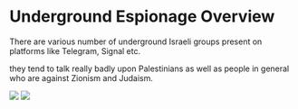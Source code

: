 # Underground Espionage Overview

There are various number of underground Israeli groups present on platforms like Telegram, Signal etc.

they tend to talk really badly upon Palestinians as well as people in general who are against Zionism and Judaism.

![](https://github.com/APEX-RESEARCH-AND-DEVELOPMENT/underground-espionage-overview/images/underground_group_example_message_1.png)
![](https://github.com/APEX-RESEARCH-AND-DEVELOPMENT/underground-espionage-overview/images/underground_group_example_message_2.png)